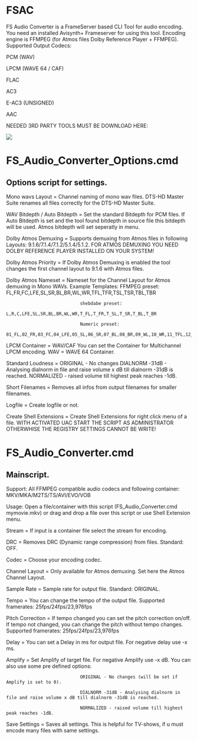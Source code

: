 # FSAC

FS Audio Converter is a FrameServer based CLI Tool for audio encoding. You need an installed Avisynth+ Frameserver for using this tool.
Encoding engine is FFMPEG (for Atmos files Dolby Reference Player + FFMPEG). 
Supported Output Codecs: 

PCM (WAV)

LPCM (WAVE 64 / CAF)
                         
FLAC

AC3

E-AC3 (UNSIGNED)

AAC

NEEDED 3RD PARTY TOOLS MUST BE DOWNLOAD HERE:

[<img src="https://i.ibb.co/CzHqWx9/MEGA.png">](https://mega.nz/folder/NhdS3aTD#W97ktr4bpBkUbB5c2WOxqw)


# FS_Audio_Converter_Options.cmd

Options script for settings.
------------------------------

Mono wavs Layout             = Channel naming of mono wav files. DTS-HD Master Suite renames all files correctly for the DTS-HD Master Suite.

WAV Bitdepth / Auto Bitdepth = Set the standard Bitdepth for PCM files. If Auto Bitdepth is set and the tool found bitdepth
                                in source file this bitdepth will be used. Atmos bitdepth will set seperatly in menu.
                                
Dolby Atmos Demuxing         = Supports demuxing from Atmos files in following Layouts: 9.1.6/7.1.4/7.1.2/5.1.4/5.1.2.
                                FOR ATMOS DEMUXING YOU NEED DOLBY REFERENCE PLAYER INSTALLED ON YOUR SYSTEM!
                                
Dolby Atmos Priority         = If Dolby Atmos Demuxing is enabled the tool changes the first channel layout to 9.1.6 with Atmos files.

Dolby Atmos Nameset          = Nameset for the Channel Layout for Atmos demuxing in Mono WAVs. Example Templates:
                                FFMPEG preset:
                                FL,FR,FC,LFE,SL,SR,BL,BR,WL,WR,TFL,TFR,TSL,TSR,TBL,TBR

                                shebdabe preset:
                                L,R,C,LFE,SL,SR,BL,BR,WL,WR,T_FL,T_FR,T_SL,T_SR,T_BL,T_BR

                                Numeric preset:
                                01_FL,02_FR,03_FC,04_LFE,05_SL,06_SR,07_BL,08_BR,09_WL,10_WR,11_TFL,12_TFR,13_TSL,14_TSR,15_TBL,16_TBR
                                
LPCM Container               = WAV/CAF You can set the Container for Multichannel LPCM encoding. WAV = WAVE 64 Container.

Standard Loudness            = ORIGINAL - No changes
                                DIALNORM -31dB - Analysing dialnorm in file and raise volume x dB till dialnorm -31dB is reached.
                                NORMALIZED - raised volume till highest peak reaches -1dB.
                                
Short Filenames              = Removes all infos from output filenames for smaller filenames.

Logfile                      = Create logfile or not.

Create Shell Extensions      = Create Shell Extensions for right click menu of a file.
                                WITH ACTIVATED UAC START THE SCRIPT AS ADMINISTRATOR OTHERWHISE THE REGISTRY SETTINGS CANNOT BE WRITE!


# FS_Audio_Converter.cmd

Mainscript.
----------------------

Support:                        All FFMPEG compatible audio codecs and following container: MKV/MKA/M2TS/TS/AVI/EVO/VOB

Usage:                          Open a file/container with this script (FS_Audio_Converter.cmd mymovie.mkv) or drag and drop a file over
                                this script or use Shell Extension menu.

Stream                       = If input is a container file select the stream for encoding.

DRC                          = Removes DRC (Dynamic range compression) from files. Standard: OFF.

Codec                        = Choose your encoding codec.

Channel Layout               = Only available for Atmos demuxing. Set here the Atmos Channel Layout.

Sample Rate                  = Sample rate for output file. Standard: ORIGINAL.

Tempo                        = You can change the tempo of the output file. Supported framerates: 25fps/24fps/23,976fps

Pitch Correction             = If tempo changed you can set the pitch correction on/off. If tempo not changed, you can
                                change the pitch without tempo changes. Supported framerates: 25fps/24fps/23,976fps
                                
Delay                        = You can set a Delay in ms for output file. For negative delay use -x ms.

Amplify                      = Set Amplify of target file. For negative Amplify use -x dB. You can also use some pre defined options:

                                ORIGINAL - No changes (will be set if Amplify is set to 0).
                                
                                DIALNORM -31dB - Analysing dialnorm in file and raise volume x dB till dialnorm -31dB is reached.
                                
                                NORMALIZED - raised volume till highest peak reaches -1dB.
                                
Save Settings                = Saves all settings. This is helpful for TV-shows, if u must encode many files with same settings.
